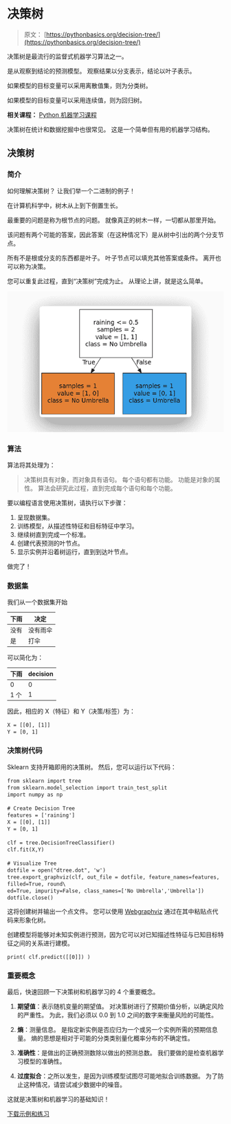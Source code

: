 # 决策树

> 原文： [https://pythonbasics.org/decision-tree/](https://pythonbasics.org/decision-tree/)

决策树是最流行的监督式机器学习算法之一。

是从观察到结论的预测模型。 观察结果以分支表示，结论以叶子表示。

如果模型的目标变量可以采用离散值集，则为分类树。

如果模型的目标变量可以采用连续值，则为回归树。

**相关课程：** [Python 机器学习课程](https://gum.co/MnRYU)

决策树在统计和数据挖掘中也很常见。 这是一个简单但有用的机器学习结构。

## 决策树

### 简介

如何理解决策树？ 让我们举一个二进制的例子！

在计算机科学中，树木从上到下倒置生长。

最重要的问题是称为根节点的问题。 就像真正的树木一样，一切都从那里开始。

该问题有两个可能的答案，因此答案（在这种情况下）是从树中引出的两个分支节点。

所有不是根或分支的东西都是叶子。 叶子节点可以填充其他答案或条件。 离开也可以称为决策。

您可以重复此过程，直到“决策树”完成为止。 从理论上讲，就是这么简单。

![decision tree](img/4d488a4b8ad3429ee4f4844eaee6eea9.jpg)

### 算法

算法将其处理为：

> 决策树具有对象，而对象具有语句。
> 每个语句都有功能。
> 功能是对象的属性。
> 算法会研究此过程，直到完成每个语句和每个功能。

要以编程语言使用决策树，请执行以下步骤：

1.  呈现数据集。
2.  训练模型，从描述性特征和目标特征中学习。
3.  继续树直到完成一个标准。
4.  创建代表预测的叶节点。
5.  显示实例并沿着树运行，直到到达叶节点。

做完了！

### 数据集

我们从一个数据集开始

| 下雨 | 决定 |
| --- | --- |
| 没有 | 没有雨伞 |
| 是 | 打伞 |

可以简化为：

| 下雨 | decision |
| --- | --- |
| 0 | 0 |
| 1 个 | 1 |

因此，相应的 X（特征）和 Y（决策/标签）为：

```
X = [[0], [1]]
Y = [0, 1]

```

### 决策树代码

Sklearn 支持开箱即用的决策树。
然后，您可以运行以下代码：

```
from sklearn import tree
from sklearn.model_selection import train_test_split
import numpy as np

# Create Decision Tree
features = ['raining']
X = [[0], [1]]
Y = [0, 1]

clf = tree.DecisionTreeClassifier()
clf.fit(X,Y)

# Visualize Tree
dotfile = open("dtree.dot", 'w')
tree.export_graphviz(clf, out_file = dotfile, feature_names=features, filled=True, round\
ed=True, impurity=False, class_names=['No Umbrella','Umbrella'])
dotfile.close()

```

这将创建树并输出一个点文件。 您可以使用 [Webgraphviz](http://webgraphviz.com/) 通过在其中粘贴点代码来形象化树。

创建模型将能够对未知实例进行预测，因为它可以对已知描述性特征与已知目标特征之间的关系进行建模。

```
print( clf.predict([[0]]) )

```

### 重要概念

最后，快速回顾一下决策树和机器学习的 4 个重要概念。

1.  **期望值**：表示随机变量的期望值。 对决策树进行了预期价值分析，以确定风险的严重性。 为此，我们必须以 0.0 到 1.0 之间的数字来衡量风险的可能性。

2.  **熵**：测量信息。 是指定新实例是否应归为一个或另一个实例所需的预期信息量。 熵的思想是相对于可能的分类类别量化概率分布的不确定性。

3.  **准确性**：是做出的正确预测数除以做出的预测总数。 我们要做的是检查机器学习模型的准确性。

4.  **过度拟合**：之所以发生，是因为训练模型试图尽可能地拟合训练数据。 为了防止这种情况，请尝试减少数据中的噪音。

这就是决策树和机器学习的基础知识！

[下载示例和练习](https://gum.co/MnRYU)